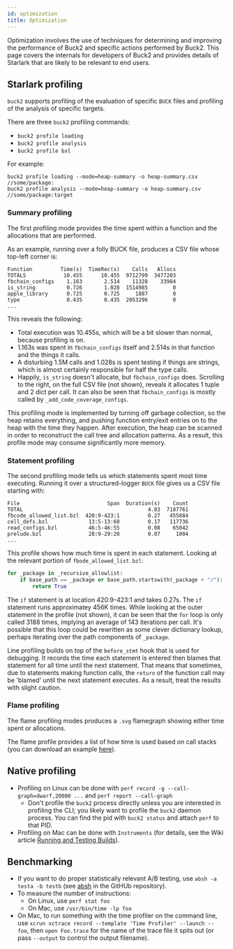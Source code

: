 ```yaml
---
id: optimization
title: Optimization
---
```


Optimization involves the use of techniques for determining and improving the performance of Buck2 and specific actions performed by Buck2. This page covers the internals for developers of Buck2 and provides details of Starlark that are likely to be relevant to end users.

## Starlark profiling

`buck2` supports profiling of the evaluation of specific `BUCK` files and profiling of the analysis of specific targets.

There are three `buck2` profiling commands:

* `buck2 profile loading`
* `buck2 profile analysis`
* `buck2 profile bxl`

For example:

```shell
buck2 profile loading --mode=heap-summary -o heap-summary.csv //some/package:
buck2 profile analysis --mode=heap-summary -o heap-summary.csv //some/package:target
```

### Summary profiling

The first profiling mode provides the time spent within a function and the allocations that are performed.

As an example, running over a folly BUCK file, produces a CSV file whose top-left corner is:

```text
Function         Time(s)  TimeRec(s)    Calls   Allocs
TOTALS            10.455      10.455  9712799  3477203
fbchain_configs    1.163       2.514    11328    33984
is_string          0.726       1.028  1514985        0
apple_library      0.725       0.725     1887        0
type               0.435       0.435  2053296        0
...
```

This reveals the following:

* Total execution was 10.455s, which will be a bit slower than normal, because profiling is on.
* 1.163s was spent in `fbchain_configs` itself and 2.514s in that function and the things it calls.
* A disturbing 1.5M calls and 1.028s is spent testing if things are strings, which is almost certainly responsible for half the type calls.
* Happily, `is_string` doesn't allocate, but `fbchain_configs` does. Scrolling to the right, on the full CSV file (not shown), reveals it allocates 1 tuple and 2 dict per call. It can also be seen that `fbchain_configs` is mostly called by `_add_code_coverage_configs`.

This profiling mode is implemented by turning off garbage collection, so the heap retains everything, and pushing function entry/exit entries on to the heap with the time they happen. After execution, the heap can be scanned in order to reconstruct the call tree and allocation patterns. As a result, this profile mode may consume significantly more memory.

### Statement profiling

The second profiling mode tells us which statements spent most time executing. Running it over a structured-logger `BUCK` file gives us a CSV file starting with:

```text
File                            Span  Duration(s)    Count
TOTAL                                        4.03  7187761
fbcode_allowed_list.bzl  420:9-423:1         0.27   455884
cell_defs.bzl             13:5-13:60         0.17   117736
read_configs.bzl          46:5-46:55         0.08    65042
prelude.bzl               28:9-29:20         0.07     1004
...
```

This profile shows how much time is spent in each statement. Looking at the relevant portion of `fbode_allowed_list.bzl`:

```python
for _package in _recursive_allowlist:
    if base_path == _package or base_path.startswith(_package + "/"):
        return True
```

The `if` statement is at location 420:9-423:1 and takes 0.27s. The `if` statement runs approximatey 456K times. While looking at the outer statement in the profile (not shown), it can be seen that the `for` loop is only called 3188 times, implying an average of 143 iterations per call. It's possible that this loop could be rewritten as some clever dictionary lookup, perhaps iterating over the path components of `_package`.

Line profiling builds on top of the `before_stmt` hook that is used for debugging. It records the time each statement is entered then blames that statement for all time until the next statement. That means that sometimes, due to statements making function calls, the `return` of the function call may be 'blamed' until the next statement executes. As a result, treat the results with slight caution.

### Flame profiling

The flame profiling modes produces a `.svg` flamegraph showing either time spent or allocations.

The flame profile provides a list of how time is used based on call stacks (you can download an example [here](https://www.internalfb.com/intern/px/p/1Mz2W)).

## Native profiling

* Profiling on Linux can be done with `perf record -g --call-graph=dwarf,20000 ...` and `perf report --call-graph`
  * Don't profile the `buck2` process directly unless you are interested in profiling the CLI; you likely want to profile the `buck2` daemon process. You can find the pid with `buck2 status` and attach `perf` to that PID.
* Profiling on Mac can be done with `Instruments` (for details, see the Wiki article [Running and Testing Builds](https://www.internalfb.com/intern/wiki/GraphQL/Build_Infra/Running_and_Testing_Builds/#profiling-the-rust-code)).

## Benchmarking

* If you want to do proper statistically relevant A/B testing, use `absh -a testa -b testb` (see [absh](https://github.com/stepancheg/absh) in the GitHUb repository).
* To measure the number of instructions:
  * On Linux, use `perf stat foo`
  * On Mac, use `/usr/bin/time -lp foo`
* On Mac, to run something with the time profiler on the command line, use `xcrun xctrace record --template 'Time Profiler' --launch -- foo`, then `open Foo.trace` for the name of the trace file it spits out (or pass `--output` to control the output filename).
